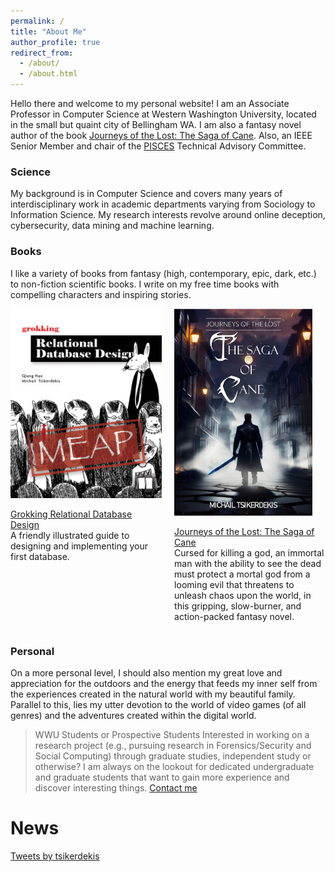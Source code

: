 ```yaml
---
permalink: /
title: "About Me"
author_profile: true
redirect_from:
  - /about/
  - /about.html
---
```


Hello there and welcome to my personal website! I am an Associate Professor in Computer Science at Western Washington University, located in the small but quaint city of Bellingham WA. I am also a fantasy novel author of the book [Journeys of the Lost: The Saga of Cane](/journeys-of-the-lost). Also, an IEEE Senior Member and chair of the [PISCES](https://pisces-nw.org/) Technical Advisory Committee.

### Science
My background is in Computer Science and covers many years of interdisciplinary work in academic departments varying from Sociology to Information Science. My research interests revolve around online deception, cybersecurity, data mining and machine learning.

### Books
I like a variety of books from fantasy (high, contemporary, epic, dark, etc.) to non-fiction scientific books. I write on my free time books with compelling characters and inspiring stories.

<div style="display: flex; justify-content: space-between; align-items: top;">
    <div style="flex: 0 0 48%;">
        <img src="images/Hao-HI-MEAP.jpg" alt="Grokking Relational Database Design">
        <p> <a href="http://mng.bz/7v2Q" target="_blank">Grokking Relational Database Design</a> <br>A friendly illustrated guide to designing and implementing your first database.</p>
    </div>
    <div style="flex: 0 0 48%;">
        <img src="images/Cover1024_1.jpg" style="height:331px;" alt="Journeys of the Lost: The Saga of Cane">
        <p> <a href="https://www.amazon.com/dp/B0C2BTGC1N" target="_blank">Journeys of the Lost: The Saga of Cane</a> <br>Cursed for killing a god, an immortal man with the ability to see the dead must protect a mortal god from a looming evil that threatens to unleash chaos upon the world, in this gripping, slow-burner, and action-packed fantasy novel.</p>
    </div>
</div>


### Personal
On a more personal level, I should also mention my great love and appreciation for the outdoors and the energy that feeds my inner self from the experiences created in the natural world with my beautiful family. Parallel to this, lies my utter devotion to the world of video games (of all genres) and the adventures created within the digital world.


> WWU Students or Prospective Students
> Interested in working on a research project (e.g., pursuing research in Forensics/Security and Social Computing) through graduate studies, independent study or otherwise? I am always on the lookout for dedicated undergraduate and graduate students that want to gain more experience and discover interesting things. [Contact me](/contact/)


News
======

<a class="twitter-timeline" href="https://twitter.com/tsikerdekis?ref_src=twsrc%5Etfw">Tweets by tsikerdekis</a> <script async src="https://platform.twitter.com/widgets.js" charset="utf-8"></script> 
